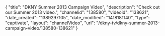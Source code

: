 {
    "title": "DKNY Summer 2013 Campaign Video",
    "description": "Check out our Summer 2013 video.",
    "channelid": "138580",
    "videoid": "138621",
    "date_created": "1389297105",
    "date_modified": "1418181140",
    "type": "captivate",
    "layout": "channelVideo",
    "url": "\/dkny-tv\/dkny-summer-2013-campaign-video\/138580-138621"
}